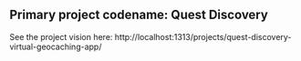 ## Primary project codename: Quest Discovery

See the project vision here: http://localhost:1313/projects/quest-discovery-virtual-geocaching-app/
